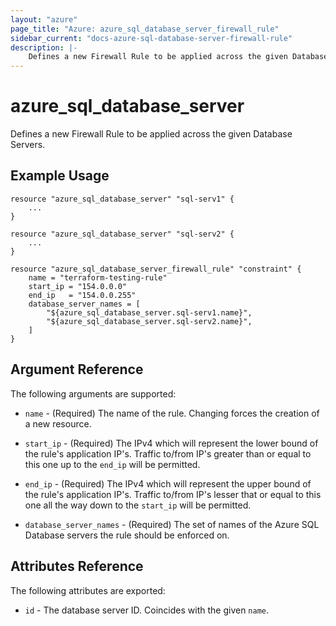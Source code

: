 ```yaml
---
layout: "azure"
page_title: "Azure: azure_sql_database_server_firewall_rule"
sidebar_current: "docs-azure-sql-database-server-firewall-rule"
description: |-
    Defines a new Firewall Rule to be applied across the given Database Servers.
---
```


# azure\_sql\_database\_server

Defines a new Firewall Rule to be applied across the given Database Servers.

## Example Usage

```
resource "azure_sql_database_server" "sql-serv1" {
    ...
}

resource "azure_sql_database_server" "sql-serv2" {
    ...
}

resource "azure_sql_database_server_firewall_rule" "constraint" {
    name = "terraform-testing-rule"
    start_ip = "154.0.0.0"
    end_ip   = "154.0.0.255"
    database_server_names = [
        "${azure_sql_database_server.sql-serv1.name}",
        "${azure_sql_database_server.sql-serv2.name}",
    ]
}
```

## Argument Reference

The following arguments are supported:

* `name` - (Required) The name of the rule. Changing forces the creation of a
    new resource.

* `start_ip` - (Required) The IPv4 which will represent the lower bound of the
    rule's application IP's. Traffic to/from IP's greater than or equal to this
    one up to the `end_ip` will be permitted.

* `end_ip` - (Required) The IPv4 which will represent the upper bound of the
    rule's application IP's. Traffic to/from IP's lesser that or equal to this
    one all the way down to the `start_ip` will be permitted.

* `database_server_names` - (Required) The set of names of the Azure SQL
    Database servers the rule should be enforced on.

## Attributes Reference

The following attributes are exported:

* `id` - The database server ID. Coincides with the given `name`.
